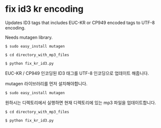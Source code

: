 # fix id3 kr encoding #

Updates ID3 tags that includes EUC-KR or CP949 encoded tags to UTF-8 encoding.

Needs mutagen library.

    $ sudo easy_install mutagen

    $ cd directory_with_mp3_files

    $ python fix_kr_id3.py



EUC-KR / CP949 인코딩된 ID3 태그를 UTF-8 인코딩으로 업데이트 해줍니다.
 
mutagen 라이브러리를 먼저 설치해야합니다.

    $ sudo easy_install mutagen
 
원하시는 디렉토리에서 실행하면 현재 디렉토리에 있는 mp3 파일을 업데이트합니다.

    $ cd directory_with_mp3_files

    $ python fix_kr_id3.py


